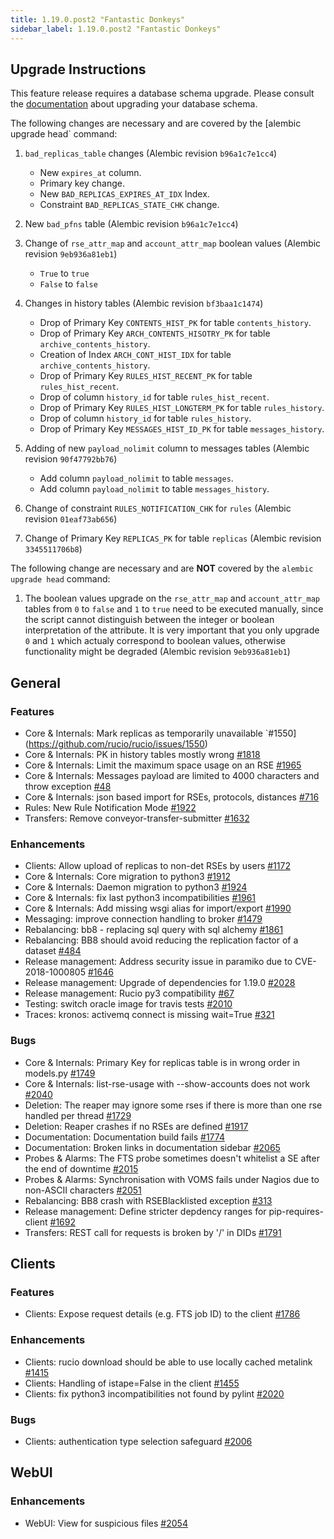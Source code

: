 ```yaml
---
title: 1.19.0.post2 "Fantastic Donkeys"
sidebar_label: 1.19.0.post2 "Fantastic Donkeys"
---
```


## Upgrade Instructions

This feature release requires a database schema upgrade. Please consult the [documentation](https://rucio.readthedocs.io/en/latest/database.html) about upgrading your database schema.

The following changes are necessary and are covered by the [alembic upgrade head` command:

1. `bad_replicas_table` changes (Alembic revision `b96a1c7e1cc4`)
   
   - New `expires_at` column.
   - Primary key change.
   - New `BAD_REPLICAS_EXPIRES_AT_IDX` Index.
   - Constraint `BAD_REPLICAS_STATE_CHK` change.

2. New `bad_pfns` table (Alembic revision `b96a1c7e1cc4`)

3. Change of `rse_attr_map` and `account_attr_map` boolean values (Alembic revision `9eb936a81eb1`)
   
   - `True` to `true`
   - `False` to `false`

4. Changes in history tables (Alembic revision `bf3baa1c1474`)

   - Drop of Primary Key `CONTENTS_HIST_PK` for table `contents_history`.
   - Drop of Primary Key `ARCH_CONTENTS_HISOTRY_PK` for table `archive_contents_history`.
   - Creation of Index `ARCH_CONT_HIST_IDX` for table `archive_contents_history`.
   - Drop of Primary Key `RULES_HIST_RECENT_PK` for table `rules_hist_recent`.
   - Drop of column `history_id` for table `rules_hist_recent`.
   - Drop of Primary Key `RULES_HIST_LONGTERM_PK` for table `rules_history`.
   - Drop of column `history_id` for table `rules_history`.
   - Drop of Primary Key `MESSAGES_HIST_ID_PK` for table `messages_history`.

5. Adding of new `payload_nolimit` column to messages tables (Alembic revision `90f47792bb76`)

   - Add column `payload_nolimit` to table `messages`.
   - Add column `payload_nolimit` to table `messages_history`.

6. Change of constraint `RULES_NOTIFICATION_CHK` for `rules` (Alembic revision `01eaf73ab656`)

7. Change of Primary Key `REPLICAS_PK` for table `replicas` (Alembic revision `3345511706b8`)

The following change are necessary and are **NOT** covered by the `alembic upgrade head` command:

1. The boolean values upgrade on the `rse_attr_map` and `account_attr_map` tables from `0` to `false` and `1` to `true` need to be executed manually, since the script cannot distinguish between the integer or boolean interpretation of the attribute. It is very important that you only upgrade `0` and `1` which actualy correspond to boolean values, otherwise functionality might be degraded (Alembic revision `9eb936a81eb1`)

## General

### Features

- Core & Internals: Mark replicas as temporarily unavailable `#1550](https://github.com/rucio/rucio/issues/1550)
- Core & Internals: PK in history tables mostly wrong [#1818](https://github.com/rucio/rucio/issues/1818)
- Core & Internals: Limit the maximum space usage on an RSE [#1965](https://github.com/rucio/rucio/issues/1965)
- Core & Internals: Messages payload are limited to 4000 characters and throw exception [#48](https://github.com/rucio/rucio/issues/48)
- Core & Internals: json based import for RSEs, protocols, distances [#716](https://github.com/rucio/rucio/issues/716)
- Rules: New Rule Notification Mode [#1922](https://github.com/rucio/rucio/issues/1922)
- Transfers: Remove conveyor-transfer-submitter [#1632](https://github.com/rucio/rucio/issues/1632)

### Enhancements

- Clients: Allow upload of replicas to non-det RSEs by users [#1172](https://github.com/rucio/rucio/issues/1172)
- Core & Internals: Core migration to python3 [#1912](https://github.com/rucio/rucio/issues/1912)
- Core & Internals: Daemon migration to python3 [#1924](https://github.com/rucio/rucio/issues/1924)
- Core & Internals: fix last python3 incompatibilities [#1961](https://github.com/rucio/rucio/issues/1961)
- Core & Internals: Add missing wsgi alias for import/export [#1990](https://github.com/rucio/rucio/issues/1990)
- Messaging: improve connection handling to broker [#1479](https://github.com/rucio/rucio/issues/1479)
- Rebalancing: bb8 - replacing sql query with sql alchemy [#1861](https://github.com/rucio/rucio/issues/1861)
- Rebalancing: BB8 should avoid reducing the replication factor of a dataset [#484](https://github.com/rucio/rucio/issues/484)
- Release management: Address security issue in paramiko due to CVE-2018-1000805 [#1646](https://github.com/rucio/rucio/issues/1646)
- Release management: Upgrade of dependencies for 1.19.0 [#2028](https://github.com/rucio/rucio/issues/2028)
- Release management: Rucio py3 compatibility [#67](https://github.com/rucio/rucio/issues/67)
- Testing: switch oracle image for travis tests [#2010](https://github.com/rucio/rucio/issues/2010)
- Traces: kronos: activemq connect is missing wait=True [#321](https://github.com/rucio/rucio/issues/321)

### Bugs

- Core & Internals: Primary Key for replicas table is in wrong order in models.py [#1749](https://github.com/rucio/rucio/issues/1749)
- Core & Internals: list-rse-usage with --show-accounts does not work [#2040](https://github.com/rucio/rucio/issues/2040)
- Deletion: The reaper may ignore some rses if there is more than one rse handled per thread [#1729](https://github.com/rucio/rucio/issues/1729)
- Deletion: Reaper crashes if no RSEs are defined [#1917](https://github.com/rucio/rucio/issues/1917)
- Documentation: Documentation build fails [#1774](https://github.com/rucio/rucio/issues/1774)
- Documentation: Broken links in documentation sidebar [#2065](https://github.com/rucio/rucio/issues/2065)
- Probes & Alarms: The FTS probe sometimes doesn't whitelist a SE after the end of downtime [#2015](https://github.com/rucio/rucio/issues/2015)
- Probes & Alarms: Synchronisation with VOMS fails under Nagios due to non-ASCII characters [#2051](https://github.com/rucio/rucio/issues/2051)
- Rebalancing: BB8 crash with RSEBlacklisted exception [#313](https://github.com/rucio/rucio/issues/313)
- Release management: Define stricter depdency ranges for pip-requires-client [#1692](https://github.com/rucio/rucio/issues/1692)
- Transfers: REST call for requests is broken by '/' in DIDs [#1791](https://github.com/rucio/rucio/issues/1791)


## Clients

### Features

- Clients: Expose request details (e.g. FTS job ID) to the client [#1786](https://github.com/rucio/rucio/issues/1786)

### Enhancements

- Clients: rucio download should be able to use locally cached metalink [#1415](https://github.com/rucio/rucio/issues/1415)
- Clients: Handling of istape=False in the client [#1455](https://github.com/rucio/rucio/issues/1455)
- Clients: fix python3 incompatibilities not found by pylint [#2020](https://github.com/rucio/rucio/issues/2020)

### Bugs

- Clients: authentication type selection safeguard [#2006](https://github.com/rucio/rucio/issues/2006)


## WebUI

### Enhancements

- WebUI: View for suspicious files [#2054](https://github.com/rucio/rucio/issues/2054)
